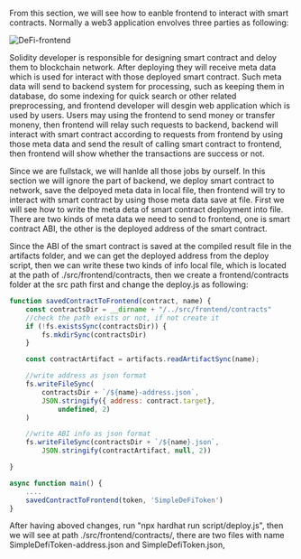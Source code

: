 From this section, we will see how to eanble frontend to interact with smart contracts. Normally a web3 application envolves three parties as following:


![DeFi-frontend](https://github.com/user-attachments/assets/4f323966-a64e-42b6-bc16-2928a03bd471)

Solidity developer is responsible for designing smart contract and deloy them to blockchain network. After deploying they will receive meta data which is used for interact with those deployed smart contract. Such meta data will
send to backend system for processing, such as keeping them in database, do some indexing for quick search or other related preprocessing, and frontend developer will desgin web application which is used by users. Users may 
using the frontend to send money or transfer moneny, then frontend will relay such requests to backend, backend will interact with smart contract according to requests from frontend by using those meta data and send the result
of calling smart contract to frontend, then frontend will show whether the transactions are success or not.

Since we are fullstack, we will hanlde all those jobs by ourself. In this section we will ignore the part of backend, we deploy smart contract to network, save the delpoyed meta data in local file, then frontend will try to 
interact with smart contract by using those meta data save at file. First we will see how to write the meta deta of smart contract deployment into file. There are two kinds of meta data we need to send to frontend, one is 
smart contract ABI, the other is the deployed address of the smart contract.

Since the ABI of the smart contract is saved at the compiled result file in the artifacts folder, and we can get the deployed address from the deploy script, then we can write these two kinds of info local file, which is located
at the path of ./src/frontend/contracts, then we create a frontend/contracts folder at the src path first and change the deploy.js as following:

```js
function savedContractToFrontend(contract, name) {
    const contractsDir = __dirname + "/../src/frontend/contracts"
    //check the path exists or not, if not create it
    if (!fs.existsSync(contractsDir)) {
        fs.mkdirSync(contractsDir)
    }

    const contractArtifact = artifacts.readArtifactSync(name);

    //write address as json format
    fs.writeFileSync(
        contractsDir + `/${name}-address.json`,
        JSON.stringify({ address: contract.target},
            undefined, 2)
    )

    //write ABI info as json format
    fs.writeFileSync(contractsDir + `/${name}.json`,
        JSON.stringify(contractArtifact, null, 2))

}

async function main() {
    ....
    savedContractToFrontend(token, 'SimpleDeFiToken')
}
```

After having aboved changes, run "npx hardhat run script/deploy.js", then we will see at path ./src/frontend/contracts/, there are two files with name SimpleDefiToken-address.json and SimpleDefiToken.json,
